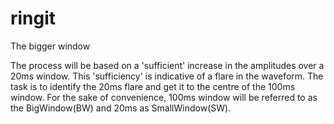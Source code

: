 # ringit

The bigger window

The process will be based on a 'sufficient' increase in the amplitudes over a 20ms window. This 'sufficiency' is indicative of a flare in the waveform.
The task is to identify the 20ms flare and get it to the centre of the 100ms window.
For the sake of convenience, 100ms window will be referred to as the BigWindow(BW) and 20ms as SmallWindow(SW).

